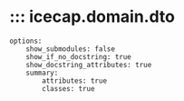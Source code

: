 # ::: icecap.domain.dto
    options:
        show_submodules: false
        show_if_no_docstring: true
        show_docstring_attributes: true
        summary:
            attributes: true
            classes: true 